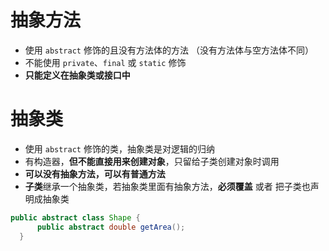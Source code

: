 # 抽象方法 #

 *  使用 `abstract` 修饰的且没有方法体的方法 （没有方法体与空方法体不同）
 *  不能使用 `private`、`final` 或 `static` 修饰
 *  **只能定义在抽象类或接口中**

# 抽象类 #

 *  使用 `abstract` 修饰的类，抽象类是对逻辑的归纳
 *  有构造器，**但不能直接用来创建对象**，只留给子类创建对象时调用
 *  **可以没有抽象方法，可以有普通方法**
 *  **子类**继承一个抽象类，若抽象类里面有抽象方法，**必须覆盖** 或者 把子类也声明成抽象类

``````````java
public abstract class Shape { 
      public abstract double getArea(); 
  }
``````````